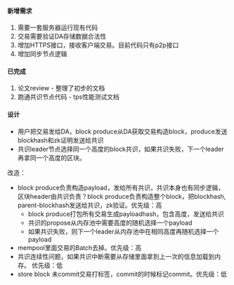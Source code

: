 #### 新增需求
1. 需要一套服务器运行现有代码
2. 交易需要验证DA存储数据合法性
3. 增加HTTPS接口，接收客户端交易。目前代码只有p2p接口 
4. 增加同步节点逻辑

#### 已完成
1. 论文review - 整理了初步的文档
2. 跑通共识节点代码 - tps性能测试文档


#### 设计
- 用户把交易发给DA，block produce从DA获取交易构造block，produce发送blockhash和zk证明发送给共识
- 共识leader节点选择同一个高度的block共识，如果共识失败，下一个leader再拿同一个高度的区块。

改造：
- block produce负责构造payload，发给所有共识，共识本身也有同步逻辑，区块header由共识负责？block produce负责构造整个block，把blockhash, parent-blockhash发送给共识，zk验证。优先级：高
  - block produce打包所有交易生成payloadhash，包含高度，发送给共识
  - 共识的propose从内存池中需要高度的随机选择一个payload
  - 如果共识失败，则下一个leader从内存池中在相同高度再随机选择一个payload
- mempool里面交易的Batch去掉。优先级：高
- 共识连续性问题，如果共识中断需要从存储里面拿到上一次的信息加载到内存。 优先级：低
- store block 未commit交易打标签，commit的时候标记commit。优先级：低
